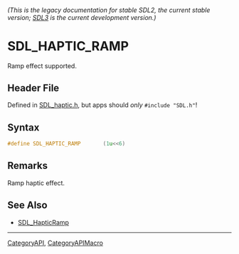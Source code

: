 ###### (This is the legacy documentation for stable SDL2, the current stable version; [SDL3](https://wiki.libsdl.org/SDL3/) is the current development version.)
# SDL_HAPTIC_RAMP

Ramp effect supported.

## Header File

Defined in [SDL_haptic.h](https://github.com/libsdl-org/SDL/blob/SDL2/include/SDL_haptic.h), but apps should _only_ `#include "SDL.h"`!

## Syntax

```c
#define SDL_HAPTIC_RAMP       (1u<<6)
```

## Remarks

Ramp haptic effect.

## See Also

* [SDL_HapticRamp](SDL_HapticRamp)

----
[CategoryAPI](CategoryAPI), [CategoryAPIMacro](CategoryAPIMacro)

